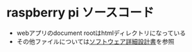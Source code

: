 # raspberry pi ソースコード
- webアプリのdocument rootはhtmlディレクトリになっている
- その他ファイルについては[ソフトウェア詳細設計書](https://www2.denshi.numazu-ct.ac.jp/mirsdoc2/mirs2302/soft/num0001b/)を参照